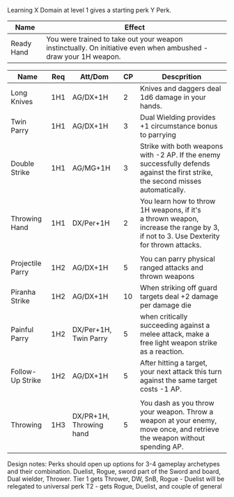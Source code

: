 Learning X Domain at level 1 gives a starting perk Y Perk.

| **Name**    | **Effect**                                                                                                      |
| ----------- | --------------------------------------------------------------------------------------------------------------- |
| Ready Hand  | You were trained to take out your weapon instinctually. On initiative even when ambushed - draw your 1H weapon. |

| **Name**         | **Req** | Att/Dom                 | **CP** | **Descprition**                                                                                                                     |
| ---------------- | ------- | ----------------------- | ------ | ----------------------------------------------------------------------------------------------------------------------------------- |
| Long Knives      | 1H1     | AG/DX+1H                | 2      | Knives and daggers deal 1d6 damage in your hands.                                                                                   |
| Twin Parry       | 1H1     | AG/DX+1H                | 3      | Dual Wielding provides +1 circumstance bonus to parrying                                                                            |
| Double Strike    | 1H1     | AG/MG+1H                | 3      | Strike with both weapons with -2 AP. If the enemy successfully defends against the first strike, the second misses automatically.   |
| Throwing Hand    | 1H1     | DX/Per+1H               | 2      | You learn how to throw 1H weapons, if it's a thrown weapon, increase the range by 3, if not to 3. Use Dexterity for thrown attacks. |
|                  |         |                         |        |                                                                                                                                     |
| Projectile Parry | 1H2     | AG/DX+1H                | 5      | You can parry physical ranged attacks and thrown weapons                                                                            |
| Piranha Strike   | 1H2     | AG/DX+1H                | 10     | When striking off guard targets deal +2 damage per damage die                                                                       |
| Painful Parry    | 1H2     | DX/Per+1H, Twin Parry   | 5      | when critically succeeding against a melee attack, make a free light weapon strike as a reaction.                                   |
| Follow-Up Strike | 1H2     | AG/DX+1H                | 5      | After hitting a target, your next attack this turn against the same target costs -1 AP.                                             |
|                  |         |                         |        |                                                                                                                                     |
| Throwing         | 1H3     | DX/PR+1H, Throwing hand | 5      | You dash as you throw your weapon. Throw a weapon at your enemy, move once, and retrieve the weapon without spending AP.            |


Design notes:
Perks should open up options for 3-4 gameplay archetypes and their combination. Duelist, Rogue, sword part of the Sword and board, Dual wielder, Thrower. 
Tier 1 gets Thrower, DW, SnB, Rogue - Duelist will be relegated to universal perk
T2 - gets Rogue, Duelist, and couple of general